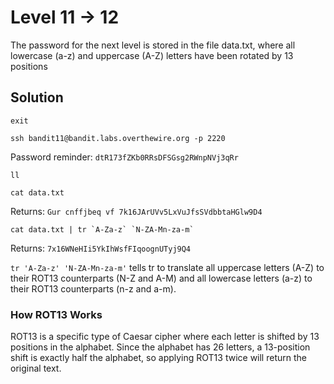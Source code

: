 # Level 11 -> 12

The password for the next level is stored in the file data.txt, where all lowercase (a-z) and uppercase (A-Z) letters have been rotated by 13 positions

## Solution

```
exit
```

```
ssh bandit11@bandit.labs.overthewire.org -p 2220
```

Password reminder: `dtR173fZKb0RRsDFSGsg2RWnpNVj3qRr`

```
ll
```

```
cat data.txt
```

Returns: `Gur cnffjbeq vf 7k16JArUVv5LxVuJfsSVdbbtaHGlw9D4`

```
cat data.txt | tr `A-Za-z` `N-ZA-Mn-za-m`
```

Returns: `7x16WNeHIi5YkIhWsfFIqoognUTyj9Q4`

`tr 'A-Za-z' 'N-ZA-Mn-za-m'` tells tr to translate all uppercase letters (A-Z) to their ROT13 counterparts (N-Z and A-M) and all lowercase letters (a-z) to their ROT13 counterparts (n-z and a-m).

### How ROT13 Works

ROT13 is a specific type of Caesar cipher where each letter is shifted by 13 positions in the alphabet. Since the alphabet has 26 letters, a 13-position shift is exactly half the alphabet, so applying ROT13 twice will return the original text.
